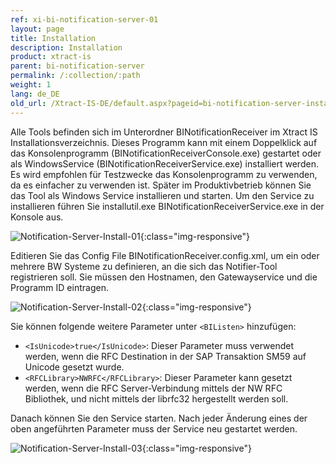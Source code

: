 ```yaml
---
ref: xi-bi-notification-server-01
layout: page
title: Installation
description: Installation
product: xtract-is
parent: bi-notification-server
permalink: /:collection/:path
weight: 1
lang: de_DE
old_url: /Xtract-IS-DE/default.aspx?pageid=bi-notification-server-installation
---
```

Alle Tools befinden sich im Unterordner BINotificationReceiver im Xtract IS Installationsverzeichnis. Dieses Programm kann mit einem Doppelklick auf das Konsolenprogramm (BINotificationReceiverConsole.exe) gestartet oder als WindowsService (BINotificationReceiverService.exe) installiert werden. Es wird empfohlen für Testzwecke das Konsolenprogramm zu verwenden, da es einfacher zu verwenden ist. Später im Produktivbetrieb können Sie das Tool als Windows Service installieren und starten. Um den Service zu installieren führen Sie installutil.exe BINotificationReceiverService.exe in der Konsole aus.

![Notification-Server-Install-01](/img/content/Notification-Server-Install-01.png){:class="img-responsive"}

Editieren Sie das Config File BINotificationReceiver.config.xml, um ein oder mehrere BW Systeme zu definieren, an die sich das Notifier-Tool registrieren soll. Sie müssen den Hostnamen, den Gatewayservice und die Programm ID eintragen.

![Notification-Server-Install-02](/img/content/Notification-Server-Install-02.png){:class="img-responsive"}

Sie können folgende weitere Parameter unter `<BIListen>` hinzufügen:
- `<IsUnicode>true</IsUnicode>`: Dieser Parameter muss verwendet werden, wenn die RFC Destination in der SAP Transaktion SM59 auf Unicode gesetzt wurde.
- `<RFCLibrary>NWRFC</RFCLibrary>`: Dieser Parameter kann gesetzt werden, wenn die RFC Server-Verbindung mittels der NW RFC Bibliothek, und nicht mittels der librfc32 hergestellt werden soll.

Danach können Sie den Service starten. Nach jeder Änderung eines der oben angeführten Parameter muss der Service neu gestartet werden.

![Notification-Server-Install-03](/img/content/Notification-Server-Install-03.png){:class="img-responsive"}